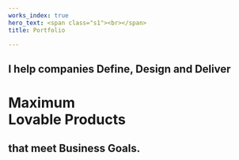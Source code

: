 ```yaml
---
works_index: true
hero_text: <span class="s1"><br></span>
title: Portfolio

---
```

## I help companies Define, Design and Deliver

# <span class="tight">Maximum<br><span class="outline">Lovable Products</span></span>

## that meet Business Goals.

<WorksList />